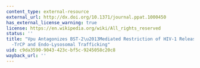 ```yaml
---
content_type: external-resource
external_url: http://dx.doi.org/10.1371/journal.ppat.1000450
has_external_license_warning: true
license: https://en.wikipedia.org/wiki/All_rights_reserved
status: ''
title: "Vpu Antagonizes BST-2\u2013Mediated Restriction of HIV-1 Release via \u03B2\
  -TrCP and Endo-Lysosomal Trafficking"
uid: c9da3590-9043-423c-bf5c-9245058c20c8
wayback_url: ''
---
```

